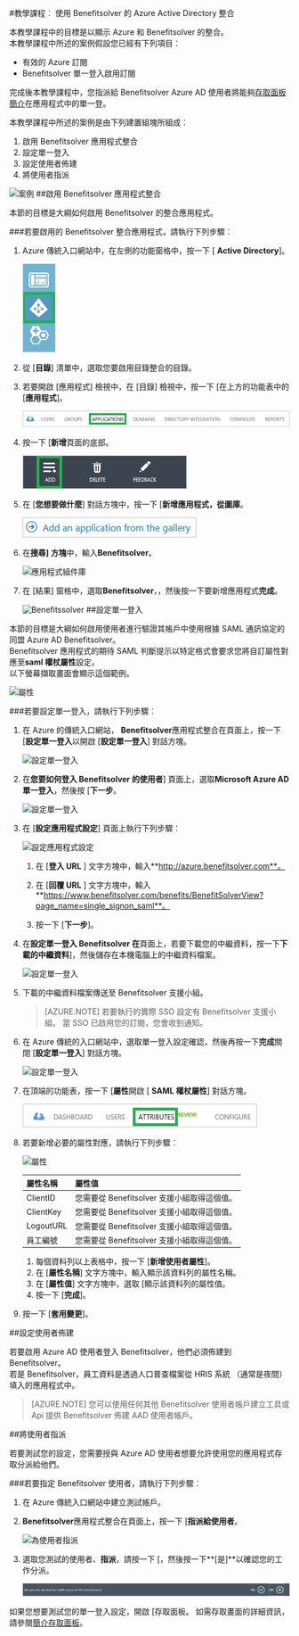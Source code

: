 <properties 
    pageTitle="教學課程︰ Azure Active Directory 整合 Benefitsolver |Microsoft Azure"
    description="瞭解如何使用 Benefitsolver 與 Azure Active Directory 啟用單一登入、 自動化佈建和更多 ！" 
    services="active-directory" 
    authors="jeevansd"  
    documentationCenter="na" 
    manager="femila"/>
<tags 
    ms.service="active-directory" 
    ms.devlang="na" 
    ms.topic="article" 
    ms.tgt_pltfrm="na" 
    ms.workload="identity" 
    ms.date="10/10/2016" 
    ms.author="jeedes" />

#<a name="tutorial-azure-active-directory-integration-with-benefitsolver"></a>教學課程︰ 使用 Benefitsolver 的 Azure Active Directory 整合

本教學課程中的目標是以顯示 Azure 和 Benefitsolver 的整合。  
本教學課程中所述的案例假設您已經有下列項目︰

-   有效的 Azure 訂閱
-   Benefitsolver 單一登入啟用訂閱

完成後本教學課程中，您指派給 Benefitsolver Azure AD 使用者將能夠[存取面板簡介](active-directory-saas-access-panel-introduction.md)在應用程式中的單一登。

本教學課程中所述的案例是由下列建置組塊所組成︰

1.  啟用 Benefitsolver 應用程式整合
2.  設定單一登入
3.  設定使用者佈建
4.  將使用者指派

![案例](./media/active-directory-saas-benefitsolver-tutorial/IC804820.png "案例")
##<a name="enabling-the-application-integration-for-benefitsolver"></a>啟用 Benefitsolver 應用程式整合

本節的目標是大綱如何啟用 Benefitsolver 的整合應用程式。

###<a name="to-enable-the-application-integration-for-benefitsolver-perform-the-following-steps"></a>若要啟用的 Benefitsolver 整合應用程式，請執行下列步驟︰

1.  Azure 傳統入口網站中，在左側的功能窗格中，按一下 [ **Active Directory**]。

    ![Active Directory](./media/active-directory-saas-benefitsolver-tutorial/IC700993.png "Active Directory")

2.  從 [**目錄**] 清單中，選取您要啟用目錄整合的目錄。

3.  若要開啟 [應用程式] 檢視中，在 [目錄] 檢視中，按一下 [在上方的功能表中的 [**應用程式**]。

    ![應用程式](./media/active-directory-saas-benefitsolver-tutorial/IC700994.png "應用程式")

4.  按一下 [**新增**頁面的底部。

    ![新增應用程式](./media/active-directory-saas-benefitsolver-tutorial/IC749321.png "新增應用程式")

5.  在 [**您想要做什麼**] 對話方塊中，按一下 [**新增應用程式，從圖庫**。

    ![新增 gallerry 應用程式](./media/active-directory-saas-benefitsolver-tutorial/IC749322.png "新增 gallerry 應用程式")

6.  在**搜尋] 方塊**中，輸入**Benefitsolver**。

    ![應用程式組件庫](./media/active-directory-saas-benefitsolver-tutorial/IC804821.png "應用程式組件庫")

7.  在 [結果] 窗格中，選取**Benefitsolver**，，然後按一下要新增應用程式**完成**。

    ![Benefitssolver](./media/active-directory-saas-benefitsolver-tutorial/IC804822.png "Benefitssolver")
##<a name="configuring-single-sign-on"></a>設定單一登入

本節的目標是大綱如何啟用使用者進行驗證其帳戶中使用根據 SAML 通訊協定的同盟 Azure AD Benefitsolver。  
Benefitsolver 應用程式的期待 SAML 判斷提示以特定格式會要求您將自訂屬性對應至**saml 權杖屬性**設定。  
以下螢幕擷取畫面會顯示這個範例。

![屬性](./media/active-directory-saas-benefitsolver-tutorial/IC804823.png "屬性")

###<a name="to-configure-single-sign-on-perform-the-following-steps"></a>若要設定單一登入，請執行下列步驟︰

1.  在 Azure 的傳統入口網站， **Benefitsolver**應用程式整合在頁面上，按一下 [**設定單一登入**以開啟 [**設定單一登入**] 對話方塊。

    ![設定單一登入](./media/active-directory-saas-benefitsolver-tutorial/IC804824.png "設定單一登入")

2.  在**您要如何登入 Benefitsolver 的使用者**] 頁面上，選取**Microsoft Azure AD 單一登入**，然後按 [**下一步**。

    ![設定單一登入](./media/active-directory-saas-benefitsolver-tutorial/IC804825.png "設定單一登入")

3.  在 [**設定應用程式設定**] 頁面上執行下列步驟︰

    ![設定應用程式設定](./media/active-directory-saas-benefitsolver-tutorial/IC804826.png "設定應用程式設定")

    1.  在 [**登入 URL** ] 文字方塊中，輸入**http://azure.benefitsolver.com**。
    2.  在 [**回覆 URL** ] 文字方塊中，輸入**https://www.benefitsolver.com/benefits/BenefitSolverView?page_name=single_signon_saml**。  


    3.  按一下 [**下一步**]。

4.  在**設定單一登入 Benefitsolver 在**頁面上，若要下載您的中繼資料，按一下**下載的中繼資料**]，然後儲存在本機電腦上的中繼資料檔案。

    ![設定單一登入](./media/active-directory-saas-benefitsolver-tutorial/IC804827.png "設定單一登入")

5.  下載的中繼資料檔案傳送至 Benefitsolver 支援小組。

    >[AZURE.NOTE] 若要執行的實際 SSO 設定有 Benefitsolver 支援小組。
當 SSO 已啟用您的訂閱，您會收到通知。

6.  在 Azure 傳統的入口網站中，選取單一登入設定確認，然後再按一下**完成**關閉 [**設定單一登入**] 對話方塊。

    ![設定單一登入](./media/active-directory-saas-benefitsolver-tutorial/IC804828.png "設定單一登入")

7.  在頂端的功能表，按一下 [**屬性**開啟 [ **SAML 權杖屬性**] 對話方塊。

    ![屬性](./media/active-directory-saas-benefitsolver-tutorial/IC795920.png "屬性")

8.  若要新增必要的屬性對應，請執行下列步驟︰

    ![屬性](./media/active-directory-saas-benefitsolver-tutorial/IC804823.png "屬性")

  	|屬性名稱|屬性值|
  	|---|---|
  	|ClientID|您需要從 Benefitsolver 支援小組取得這個值。|
  	|ClientKey|您需要從 Benefitsolver 支援小組取得這個值。|
  	|LogoutURL|您需要從 Benefitsolver 支援小組取得這個值。|
  	|員工編號|您需要從 Benefitsolver 支援小組取得這個值。|

    1.  每個資料列以上表格中，按一下 [**新增使用者屬性**]。
    2.  在 [**屬性名稱**] 文字方塊中，輸入顯示該資料列的屬性名稱。
    3.  在 [**屬性值**] 文字方塊中，選取 [顯示該資料列的屬性值。
    4.  按一下 [**完成**]。

9.  按一下 [**套用變更**]。

##<a name="configuring-user-provisioning"></a>設定使用者佈建

若要啟用 Azure AD 使用者登入 Benefitsolver，他們必須佈建到 Benefitsolver。  
若是 Benefitsolver，員工資料是透過人口普查檔案從 HRIS 系統 （通常是夜間） 填入的應用程式中。  

>[AZURE.NOTE] 您可以使用任何其他 Benefitsolver 使用者帳戶建立工具或 Api 提供 Benefitsolver 佈建 AAD 使用者帳戶。

##<a name="assigning-users"></a>將使用者指派

若要測試您的設定，您需要授與 Azure AD 使用者想要允許使用您的應用程式存取分派給他們。

###<a name="to-assign-users-to-benefitsolver-perform-the-following-steps"></a>若要指定 Benefitsolver 使用者，請執行下列步驟︰

1.  在 Azure 傳統入口網站中建立測試帳戶。

2.  **Benefitsolver**應用程式整合在頁面上，按一下 [**指派給使用者**。

    ![為使用者指派](./media/active-directory-saas-benefitsolver-tutorial/IC804829.png "為使用者指派")

3.  選取您測試的使用者、**指派**，請按一下 [，然後按一下**[是]**以確認您的工作分派。

    ![[是]](./media/active-directory-saas-benefitsolver-tutorial/IC767830.png "[是]")

如果您想要測試您的單一登入設定，開啟 [存取面板。 如需存取畫面的詳細資訊，請參閱[簡介存取面板](active-directory-saas-access-panel-introduction.md)。
